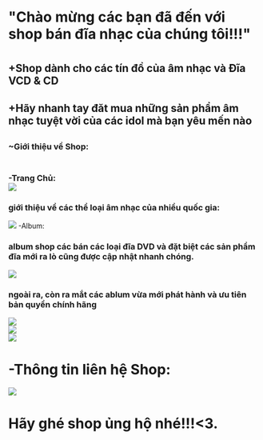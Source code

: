 <h1>"Chào mừng các bạn đã đến với shop bán đĩa nhạc của chúng tôi!!!"<h1>
<h2>+Shop dành cho các tín đồ của âm nhạc và Đĩa VCD & CD<h2>
<h2>+Hãy nhanh tay đăt mua những sản phẩm âm nhạc tuyệt vời của các idol mà bạn yêu mến nào<h2>
<h3>~Giới thiệu về Shop:<h3><br>
-Trang Chủ:<br>
<img src="ShopDia/img/1.png" />
<h3>giới thiệu về các thể loại âm nhạc của nhiều quốc gia:</h3>
<img src="ShopDia/img/2.png" />
-Album:
<h3>album shop các bán các loại đĩa DVD và đặt biệt các sản phẩm đĩa mới ra lò cũng được cập nhật nhanh chóng.</h3>
<img src="ShopDia/img/3.png" />
<h3>ngoài ra, còn ra mắt các ablum vừa mới phát hành và ưu tiên bản quyền chính hãng</h3>
<img src="ShopDia/img/4.png" />
<br>
<img src="ShopDia/img/5.png" />
<br>
 <img src="ShopDia/img/6.png" />
 <br>
 <h1>-Thông tin liên hệ Shop:</h1>
 <img src="ShopDia/img/8.png" /><br>
 <h1> Hãy ghé shop ủng hộ nhé!!!<3.</h1>
 
